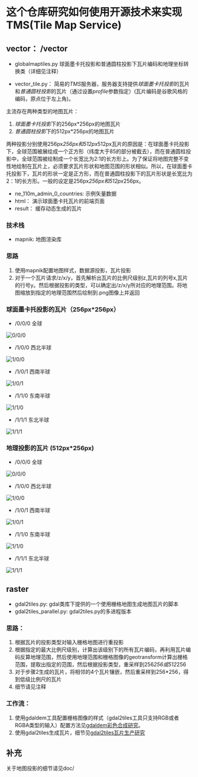 
# 这个仓库研究如何使用开源技术来实现TMS(Tile Map Service)



## vector： /vector

- globalmaptiles.py 球面墨卡托投影和普通圆柱投影下瓦片编码和地理坐标转换类（详细见注释）

- vector_tile.py： 简易的*TMS*服务器，服务器支持提供*球面墨卡托投影*的瓦片和*普通圆柱投影*的瓦片（通过设置*profile*参数指定）(瓦片编码是谷歌风格的编码，原点位于左上角)。

主流存在两种类型的地图瓦片：
1. *球面墨卡托投影*下的256px*256px的地图瓦片
2. *普通圆柱投影*下的512px*256px的地图瓦片

两种投影分别使用256px*256px和512px*512px瓦片的原因是：在球面墨卡托投影下，全球范围被展绘成一个正方形（纬度大于85的部分被截去），而在普通圆柱投影中，全球范围被绘制成一个长宽比为2:1的长方形上。为了保证将地图完整不变性地绘制在瓦片上，必须要求瓦片形状和地图范围的形状相似。所以，在球面墨卡托投影下，瓦片的形状一定是正方形，而在普通圆柱投影下的瓦片形状是长宽比为2：1的长方形。一般的设定是256px*256px和512px*256px。



- ne_110m_admin_0_countries: 示例矢量数据
- html： 演示球面墨卡托瓦片的前端页面
- result： 缓存动态生成的瓦片

### 技术栈

- mapnik: 地图渲染库

### 思路

1. 使用mapnik配置地图样式，数据源投影，瓦片投影
2. 对于一个瓦片请求/z/x/y，首先解析出瓦片的比例尺级别z,瓦片的列号x,瓦片的行号y。然后根据投影的类型，可以确定出/z/x/y所对应的地理范围。将地图缩放到指定的地理范围然后绘制到.png图像上并返回



### 球面墨卡托投影的瓦片（256px*256px）

- /0/0/0 全球

![0/0/0](https://github.com/zhuang-hao-ming/tms_research/blob/master/doc/img/mercator0_0_0.png)
- /1/0/0 西北半球

![1/0/0](https://github.com/zhuang-hao-ming/tms_research/blob/master/doc/img/mercator1_0_0.png)
- /1/0/1 西南半球

![1/0/1](https://github.com/zhuang-hao-ming/tms_research/blob/master/doc/img/mercator1_0_1.png)
- /1/1/0 东南半球

![1/1/0](https://github.com/zhuang-hao-ming/tms_research/blob/master/doc/img/mercator1_1_0.png)
- /1/1/1 东北半球

![1/1/1](https://github.com/zhuang-hao-ming/tms_research/blob/master/doc/img/mercator1_1_1.png)


### 地理投影的瓦片 (512px*256px)
- /0/0/0 全球 

![0/0/0](https://github.com/zhuang-hao-ming/tms_research/blob/master/doc/img/geodetic0_0_0.png)
- /1/0/0 西北半球

![1/0/0](https://github.com/zhuang-hao-ming/tms_research/blob/master/doc/img/geodetic1_0_0.png)
- /1/0/1 西南半球

![1/0/1](https://github.com/zhuang-hao-ming/tms_research/blob/master/doc/img/geodetic1_0_1.png)
- /1/1/0 东南半球

![1/1/0](https://github.com/zhuang-hao-ming/tms_research/blob/master/doc/img/geodetic1_1_0.png)
- /1/1/1 东北半球

![1/1/1](https://github.com/zhuang-hao-ming/tms_research/blob/master/doc/img/geodetic1_1_1.png)

## raster

- gdal2tiles.py: gdal类库下提供的一个使用栅格地图生成地图瓦片的脚本
- gdal2tiles_parallel.py: gdal2tiles.py的多进程版本


### 思路：

1. 根据瓦片的投影类型对输入栅格地图进行重投影
2. 根据指定的最大比例尺级别，计算出该级别下的所有瓦片编码，再利用瓦片编码反算地理范围，然后使用地理范围和栅格图像的geotransform计算出栅格范围，提取出指定的范围，然后根据投影类型，重采样到256*256或512*256
3. 对于步骤2生成的瓦片，将相邻的4个瓦片镶嵌，然后重采样到256*256，得到低级比例尺的瓦片
4. 细节请见注释

### 工作流：

1. 使用gdaldem工具配置栅格图像的样式（gdal2tiles工具只支持RGB或者RGBA类型的输入）配置方法见[gdaldem彩色合成研究](http://note.youdao.com/share/?id=092866af9684899725110b81a6e57d08&type=note#/)。
2. 使用gdal2tiles生成瓦片，细节见[gdal2tiles瓦片生产研究](http://note.youdao.com/share/?id=0e8aee9c27a99b01ff49e039cb936aeb&type=note#/)

## 补充

关于地图投影的细节请见doc/